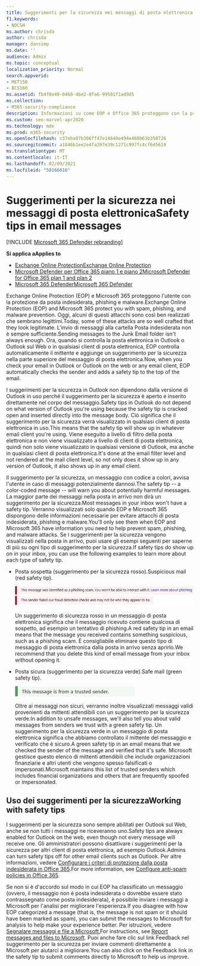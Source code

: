 ```yaml
---
title: Suggerimenti per la sicurezza nei messaggi di posta elettronica
f1.keywords:
- NOCSH
ms.author: chrisda
author: chrisda
manager: dansimp
ms.date: ''
audience: Admin
ms.topic: conceptual
localization_priority: Normal
search.appverid:
- MET150
- BCS160
ms.assetid: fb4f8e49-0468-4be2-8fa6-99501f1ad9d5
ms.collection:
- M365-security-compliance
description: Informazioni su come EOP e Office 365 proteggono con la protezione da posta indesiderata, phishing e malware aggiungendo un suggerimento per la sicurezza all'inizio dei messaggi di posta elettronica.
ms.custom: seo-marvel-apr2020
ms.technology: mdo
ms.prod: m365-security
ms.openlocfilehash: c37eba07b306ff47e14640e494e468b63b358726
ms.sourcegitcommit: a1846b1ee2e4fa397e39c1271c997fc4cf6d5619
ms.translationtype: MT
ms.contentlocale: it-IT
ms.lasthandoff: 02/09/2021
ms.locfileid: "50166616"
---
```

# <a name="safety-tips-in-email-messages"></a><span data-ttu-id="39bcf-103">Suggerimenti per la sicurezza nei messaggi di posta elettronica</span><span class="sxs-lookup"><span data-stu-id="39bcf-103">Safety tips in email messages</span></span>

[!INCLUDE [Microsoft 365 Defender rebranding](../includes/microsoft-defender-for-office.md)]

<span data-ttu-id="39bcf-104">**Si applica a**</span><span class="sxs-lookup"><span data-stu-id="39bcf-104">**Applies to**</span></span>
- [<span data-ttu-id="39bcf-105">Exchange Online Protection</span><span class="sxs-lookup"><span data-stu-id="39bcf-105">Exchange Online Protection</span></span>](https://go.microsoft.com/fwlink/?linkid=2148611)
- [<span data-ttu-id="39bcf-106">Microsoft Defender per Office 365 piano 1 e piano 2</span><span class="sxs-lookup"><span data-stu-id="39bcf-106">Microsoft Defender for Office 365 plan 1 and plan 2</span></span>](https://go.microsoft.com/fwlink/?linkid=2148715)
- [<span data-ttu-id="39bcf-107">Microsoft 365 Defender</span><span class="sxs-lookup"><span data-stu-id="39bcf-107">Microsoft 365 Defender</span></span>](https://go.microsoft.com/fwlink/?linkid=2118804)

<span data-ttu-id="39bcf-108">Exchange Online Protection (EOP) e Microsoft 365 proteggono l'utente con la protezione da posta indesiderata, phishing e malware.</span><span class="sxs-lookup"><span data-stu-id="39bcf-108">Exchange Online Protection (EOP) and Microsoft 365 protect you with spam, phishing, and malware prevention.</span></span> <span data-ttu-id="39bcf-109">Oggi, alcuni di questi attacchi sono così ben realizzati che sembrano legittimi.</span><span class="sxs-lookup"><span data-stu-id="39bcf-109">Today, some of these attacks are so well crafted that they look legitimate.</span></span> <span data-ttu-id="39bcf-110">L'invio di messaggi alla cartella Posta indesiderata non è sempre sufficiente.</span><span class="sxs-lookup"><span data-stu-id="39bcf-110">Sending messages to the Junk Email folder isn't always enough.</span></span> <span data-ttu-id="39bcf-111">Ora, quando si controlla la posta elettronica in Outlook o Outlook sul Web o in qualsiasi client di posta elettronica, EOP controlla automaticamente il mittente e aggiunge un suggerimento per la sicurezza nella parte superiore del messaggio di posta elettronica.</span><span class="sxs-lookup"><span data-stu-id="39bcf-111">Now, when you check your email in Outlook or Outlook on the web or any email client, EOP automatically checks the sender and adds a safety tip to the top of the email.</span></span>

<span data-ttu-id="39bcf-112">I suggerimenti per la sicurezza in Outlook non dipendono dalla versione di Outlook in uso perché il suggerimento per la sicurezza è aperto e inserito direttamente nel corpo del messaggio.</span><span class="sxs-lookup"><span data-stu-id="39bcf-112">Safety tips in Outlook do not depend on what version of Outlook you're using because the safety tip is cracked open and inserted directly into the message body.</span></span> <span data-ttu-id="39bcf-113">Ciò significa che il suggerimento per la sicurezza verrà visualizzato in qualsiasi client di posta elettronica in uso.</span><span class="sxs-lookup"><span data-stu-id="39bcf-113">This means that the safety tip will show up in whatever email client you're using.</span></span> <span data-ttu-id="39bcf-114">Viene eseguito a livello di filtro della posta elettronica e non viene visualizzato a livello di client di posta elettronica, quindi non solo viene visualizzato in qualsiasi versione di Outlook, ma anche in qualsiasi client di posta elettronica.</span><span class="sxs-lookup"><span data-stu-id="39bcf-114">It's done at the email filter level and not rendered at the mail client level, so not only does it show up in any version of Outlook, it also shows up in any email client.</span></span>

<span data-ttu-id="39bcf-115">Il suggerimento per la sicurezza, un messaggio con codice a colori, avvisa l'utente in caso di messaggi potenzialmente dannosi.</span><span class="sxs-lookup"><span data-stu-id="39bcf-115">The safety tip -- a color-coded message -- will warn you about potentially harmful messages.</span></span> <span data-ttu-id="39bcf-116">La maggior parte dei messaggi nella posta in arrivo non dirà un suggerimento per la sicurezza.</span><span class="sxs-lookup"><span data-stu-id="39bcf-116">Most messages in your inbox won't have a safety tip.</span></span> <span data-ttu-id="39bcf-117">Verranno visualizzati solo quando EOP e Microsoft 365 dispongono delle informazioni necessarie per evitare attacchi di posta indesiderata, phishing e malware.</span><span class="sxs-lookup"><span data-stu-id="39bcf-117">You'll only see them when EOP and Microsoft 365 have information you need to help prevent spam, phishing, and malware attacks.</span></span> <span data-ttu-id="39bcf-118">Se i suggerimenti per la sicurezza vengono visualizzati nella posta in arrivo, puoi usare gli esempi seguenti per saperne di più su ogni tipo di suggerimento per la sicurezza.</span><span class="sxs-lookup"><span data-stu-id="39bcf-118">If safety tips do show up on in your inbox, you can use the following examples to learn more about each type of safety tip.</span></span>

- <span data-ttu-id="39bcf-119">Posta sospetta (suggerimento per la sicurezza rosso).</span><span class="sxs-lookup"><span data-stu-id="39bcf-119">Suspicious mail (red safety tip).</span></span>

    ![Screenshot che mostra un suggerimento per la sicurezza rosso.](../../media/5078a0be-e556-44a1-b169-09d780d26898.png)

    <span data-ttu-id="39bcf-121">Un suggerimento di sicurezza rosso in un messaggio di posta elettronica significa che il messaggio ricevuto contiene qualcosa di sospetto, ad esempio un tentativo di phishing.</span><span class="sxs-lookup"><span data-stu-id="39bcf-121">A red safety tip in an email means that the message you received contains something suspicious, such as a phishing scam.</span></span> <span data-ttu-id="39bcf-122">È consigliabile eliminare questo tipo di messaggio di posta elettronica dalla posta in arrivo senza aprirlo.</span><span class="sxs-lookup"><span data-stu-id="39bcf-122">We recommend that you delete this kind of email message from your inbox without opening it.</span></span>

- <span data-ttu-id="39bcf-123">Posta sicura (suggerimento per la sicurezza verde).</span><span class="sxs-lookup"><span data-stu-id="39bcf-123">Safe mail (green safety tip).</span></span>

    ![Screenshot che mostra un suggerimento per la sicurezza verde.](../../media/acbc11d0-f626-4848-9fbf-66eeeda3f803.png)

    <span data-ttu-id="39bcf-125">Oltre ai messaggi non sicuri, verranno inoltre visualizzati messaggi validi provenienti da mittenti attendibili con un suggerimento per la sicurezza verde.</span><span class="sxs-lookup"><span data-stu-id="39bcf-125">In addition to unsafe messages, we'll also tell you about valid messages from senders we trust with a green safety tip.</span></span> <span data-ttu-id="39bcf-126">Un suggerimento per la sicurezza verde in un messaggio di posta elettronica significa che abbiamo controllato il mittente del messaggio e verificato che è sicuro.</span><span class="sxs-lookup"><span data-stu-id="39bcf-126">A green safety tip in an email means that we checked the sender of the message and verified that it's safe.</span></span> <span data-ttu-id="39bcf-127">Microsoft gestisce questo elenco di mittenti attendibili che include organizzazioni finanziarie e altri utenti che vengono spesso falsificati o impersonati.</span><span class="sxs-lookup"><span data-stu-id="39bcf-127">Microsoft maintains this list of trusted senders which includes financial organizations and others that are frequently spoofed or impersonated.</span></span>

## <a name="working-with-safety-tips"></a><span data-ttu-id="39bcf-128">Uso dei suggerimenti per la sicurezza</span><span class="sxs-lookup"><span data-stu-id="39bcf-128">Working with safety tips</span></span>

<span data-ttu-id="39bcf-129">I suggerimenti per la sicurezza sono sempre abilitati per Outlook sul Web, anche se non tutti i messaggi ne riceveranno uno.</span><span class="sxs-lookup"><span data-stu-id="39bcf-129">Safety tips are always enabled for Outlook on the web, even though not every message will receive one.</span></span> <span data-ttu-id="39bcf-130">Gli amministratori possono disattivare i suggerimenti per la sicurezza per altri client di posta elettronica, ad esempio Outlook.</span><span class="sxs-lookup"><span data-stu-id="39bcf-130">Admins can turn safety tips off for other email clients such as Outlook.</span></span> <span data-ttu-id="39bcf-131">Per altre informazioni, vedere [Configurare i criteri di protezione dalla posta indesiderata in Office 365](configure-your-spam-filter-policies.md).</span><span class="sxs-lookup"><span data-stu-id="39bcf-131">For more information, see [Configure anti-spam policies in Office 365](configure-your-spam-filter-policies.md).</span></span>

<span data-ttu-id="39bcf-132">Se non si è d'accordo sul modo in cui EOP ha classificato un messaggio (ovvero, il messaggio non è posta indesiderata o dovrebbe essere stato contrassegnato come posta indesiderata), è possibile inviare i messaggi a Microsoft per l'analisi per migliorare l'esperienza.</span><span class="sxs-lookup"><span data-stu-id="39bcf-132">If you disagree with how EOP categorized a message (that is, the message is not spam or it should have been marked as spam), you can submit the messages to Microsoft for analysis to help make your experience better.</span></span> <span data-ttu-id="39bcf-133">Per istruzioni, vedere [Segnalare messaggi e file a Microsoft.](report-junk-email-messages-to-microsoft.md)</span><span class="sxs-lookup"><span data-stu-id="39bcf-133">For instructions, see [Report messages and files to Microsoft](report-junk-email-messages-to-microsoft.md).</span></span> <span data-ttu-id="39bcf-134">Puoi anche fare clic sul link Feedback nel suggerimento per la sicurezza per inviare commenti direttamente a Microsoft per aiutarci a migliorare.</span><span class="sxs-lookup"><span data-stu-id="39bcf-134">You can also click on the Feedback link in the safety tip to submit comments directly to Microsoft to help us improve.</span></span>
